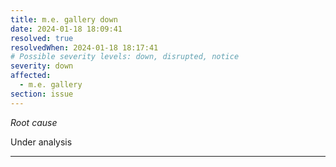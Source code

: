 ```yaml
---
title: m.e. gallery down
date: 2024-01-18 18:09:41
resolved: true
resolvedWhen: 2024-01-18 18:17:41
# Possible severity levels: down, disrupted, notice
severity: down
affected:
  - m.e. gallery
section: issue
---
```


*Root cause*

Under analysis

---


